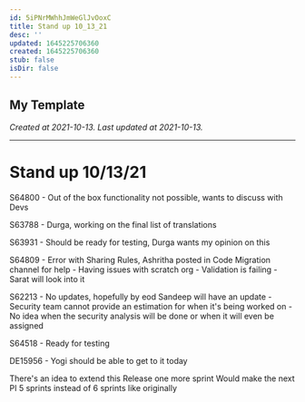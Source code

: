 ```yaml
---
id: 5iPNrMWhhJmWeGlJvOoxC
title: Stand up 10_13_21
desc: ''
updated: 1645225706360
created: 1645225706360
stub: false
isDir: false
---
```

My Template
---

_Created at 2021-10-13._
_Last updated at 2021-10-13._




---

# Stand up 10/13/21


S64800
\- Out of the box functionality not possible, wants to discuss with Devs

S63788
\- Durga, working on the final list of translations

S63931
\- Should be ready for testing, Durga wants my opinion on this

S64809
\- Error with Sharing Rules, Ashritha posted in Code Migration channel for help
\- Having issues with scratch org
\- Validation is failing
\- Sarat will look into it

S62213
\- No updates, hopefully by eod Sandeep will have an update
\- Security team cannot provide an estimation for when it's being worked on
\- No idea when the security analysis will be done or when it will even be assigned

S64518
\- Ready for testing

DE15956
\- Yogi should be able to get to it today

There's an idea to extend this Release one more sprint
Would make the next PI 5 sprints instead of 6 sprints like originally

